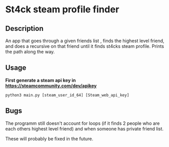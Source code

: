 # St4ck steam profile finder

## Description

   An app that goes through a given friends list , finds the highest level friend,
   and does a recursive on that friend until it finds st4cks steam profile. Prints the path along the way.

## Usage

**First generate a steam api key in https://steamcommunity.com/dev/apikey**

    python3 main.py [steam_user_id_64] [Steam_web_api_key]

## Bugs 

The programm still doesn't account for loops (if it finds 2 people who are each others highest level friend) and when someone has
private friend list.

These will probably be fixed in the future.
